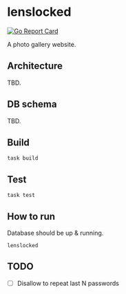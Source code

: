 # lenslocked

[![Go Report Card](https://goreportcard.com/badge/github.com/Jasstkn/lenslocked)](https://goreportcard.com/report/github.com/Jasstkn/lenslocked)

A photo gallery website.

## Architecture

TBD.

## DB schema

TBD.

## Build

```shell
task build
```

## Test

```shell
task test
```

## How to run

Database should be up & running.

```shell
lenslocked
```

## TODO
- [ ] Disallow to repeat last N passwords
